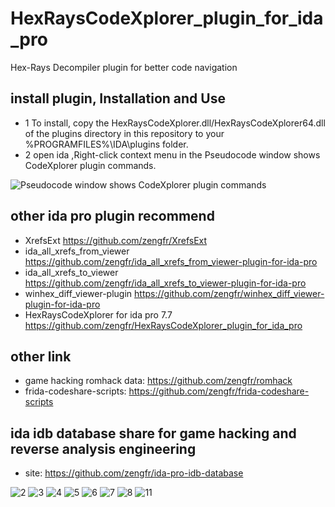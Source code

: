 # HexRaysCodeXplorer_plugin_for_ida_pro
Hex-Rays Decompiler plugin for better code navigation

## install plugin, Installation and Use ##

- 1 To install, copy the HexRaysCodeXplorer.dll/HexRaysCodeXplorer64.dll of the plugins directory in this repository to your %PROGRAMFILES%\IDA\plugins folder. 
- 2 open ida ,Right-click context menu in the Pseudocode window shows CodeXplorer plugin commands.


![Pseudocode window shows CodeXplorer plugin commands](https://github.com/REhints/HexRaysCodeXplorer/blob/master/img/1.jpg)

## other ida pro plugin recommend ##
- XrefsExt https://github.com/zengfr/XrefsExt
- ida_all_xrefs_from_viewer https://github.com/zengfr/ida_all_xrefs_from_viewer-plugin-for-ida-pro
- ida_all_xrefs_to_viewer https://github.com/zengfr/ida_all_xrefs_to_viewer-plugin-for-ida-pro
- winhex_diff_viewer-plugin https://github.com/zengfr/winhex_diff_viewer-plugin-for-ida-pro
- HexRaysCodeXplorer for ida pro 7.7 https://github.com/zengfr/HexRaysCodeXplorer_plugin_for_ida_pro
## other link
- game hacking romhack data: https://github.com/zengfr/romhack
- frida-codeshare-scripts: https://github.com/zengfr/frida-codeshare-scripts
## ida idb database share for game hacking and reverse analysis engineering
-  site: https://github.com/zengfr/ida-pro-idb-database

![2](https://github.com/REhints/HexRaysCodeXplorer/blob/master/img/2.png) 
![3](https://github.com/REhints/HexRaysCodeXplorer/blob/master/img/3.png) 
![4](https://github.com/REhints/HexRaysCodeXplorer/blob/master/img/4.png) 
![5](https://github.com/REhints/HexRaysCodeXplorer/blob/master/img/5.png) 
![6](https://github.com/REhints/HexRaysCodeXplorer/blob/master/img/6.png) 
![7](https://github.com/REhints/HexRaysCodeXplorer/blob/master/img/7.png) 
![8](https://github.com/REhints/HexRaysCodeXplorer/blob/master/img/8.png) 
![11](https://github.com/REhints/HexRaysCodeXplorer/blob/master/img/11.png) 